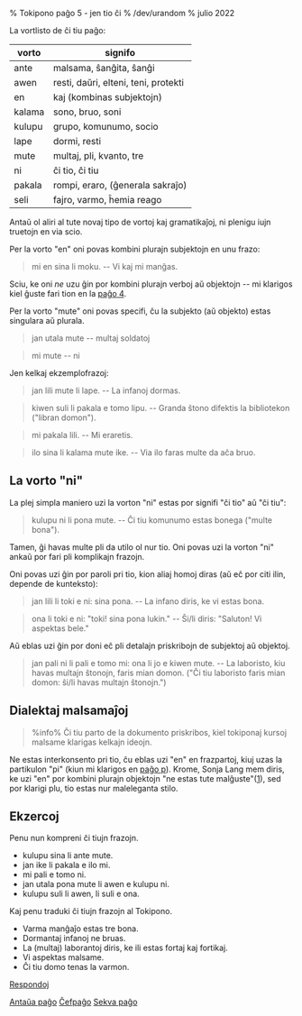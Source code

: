 % Tokipono paĝo 5 - jen tio ĉi% /dev/urandom% julio 2022La vortlisto de ĉi tiu paĝo:| vorto   | signifo                               ||---------|---------------------------------------|| ante    | malsama, ŝanĝita, ŝanĝi               || awen    | resti, daŭri, elteni, teni, protekti  || en      | kaj (kombinas subjektojn)             || kalama  | sono, bruo, soni                      || kulupu  | grupo, komunumo, socio                || lape    | dormi, resti                          || mute    | multaj, pli, kvanto, tre              || ni      | ĉi tio, ĉi tiu                        || pakala  | rompi, eraro, (ĝenerala sakraĵo)      || seli    | fajro, varmo, ĥemia reago             |Antaŭ ol aliri al tute novaj tipo de vortoj kaj gramatikaĵoj, ni plenigu iujntruetojn en via scio.Per la vorto "en" oni povas kombini plurajn subjektojn en unu frazo:> mi en sina li moku. -- Vi kaj mi manĝas.Sciu, ke oni _ne_ uzu ĝin por kombini plurajn verboj aŭ objektojn -- mi klarigos kiel ĝuste fari tion en la [paĝo 4](eo_4.html).Per la vorto "mute" oni povas specifi, ĉu la subjekto (aŭ objekto) estas singulara aŭ plurala.> jan utala mute -- multaj soldatoj> mi mute -- niJen kelkaj ekzemplofrazoj:> jan lili mute li lape. -- La infanoj dormas.> kiwen suli li pakala e tomo lipu. -- Granda ŝtono difektis la bibliotekon> ("libran domon").> mi pakala lili. -- Mi eraretis.> ilo sina li kalama mute ike. -- Via ilo faras multe da aĉa bruo.## La vorto "ni"La plej simpla maniero uzi la vorton "ni" estas por signifi "ĉi tio" aŭ "ĉi tiu":> kulupu ni li pona mute. -- Ĉi tiu komunumo estas bonega ("multe bona").Tamen, ĝi havas multe pli da utilo ol nur tio. Oni povas uzi la vorton "ni"ankaŭ por fari pli komplikajn frazojn.Oni povas uzi ĝin por paroli pri tio, kion aliaj homoj diras (aŭ eĉ por citi ilin, depende de kunteksto):> jan lili li toki e ni: sina pona. -- La infano diris, ke vi estas bona.> ona li toki e ni: "toki! sina pona lukin." -- Ŝi/li diris: "Saluton! Vi > aspektas bele."Aŭ eblas uzi ĝin por doni eĉ pli detalajn priskribojn de subjektoj aŭ objektoj.> jan pali ni li pali e tomo mi: ona li jo e kiwen mute. -- La laboristo, kiu> havas multajn ŝtonojn, faris mian domon. ("Ĉi tiu laboristo faris mian domon:> ŝi/li havas multajn ŝtonojn.")## Dialektaj malsamaĵoj> %info%> Ĉi tiu parto de la dokumento priskribos, kiel tokiponaj kursoj malsame klarigas> kelkajn ideojn.Ne estas interkonsento pri tio, ĉu eblas uzi "en" en frazpartoj, kiuj uzas lapartikulon "pi" (kiun mi klarigos en [paĝo p](eo_9.html)). Krome, Sonja Lang memdiris, ke uzi "en" por kombini plurajn objektojn "ne estas tute malĝuste"([1][mapona_en]), sed por klarigi plu, tio estas nur maleleganta stilo.[mapona_en]: https://discord.com/channels/301377942062366741/301377942062366741/640764719614918656## EkzercojPenu nun kompreni ĉi tiujn frazojn.* kulupu sina li ante mute.* jan ike li pakala e ilo mi.* mi pali e tomo ni.* jan utala pona mute li awen e kulupu ni.* kulupu suli li awen, li suli e ona.Kaj penu traduki ĉi tiujn frazojn al Tokipono.* Varma manĝaĵo estas tre bona.* Dormantaj infanoj ne bruas.* La (multaj) laborantoj diris, ke ili estas fortaj kaj fortikaj.* Vi aspektas malsame.* Ĉi tiu domo tenas la varmon.[Respondoj](eo_answers.html#p5)[Antaŭa paĝo](eo_4.html) [Ĉefpaĝo](eo_index.html) [Sekva paĝo](eo_6.html)